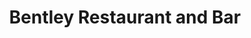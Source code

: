 ---
title:  "Bentley Restaurant and Bar"
address: "Corner Pitt + Hunter Streets, Sydney NSW 2000"
link: "https://www.thebentley.com.au/shop/gift-voucher/"
image: "https://www.thebentley.com.au/wp-content/uploads/2020/02/23-964x312.png"
---
